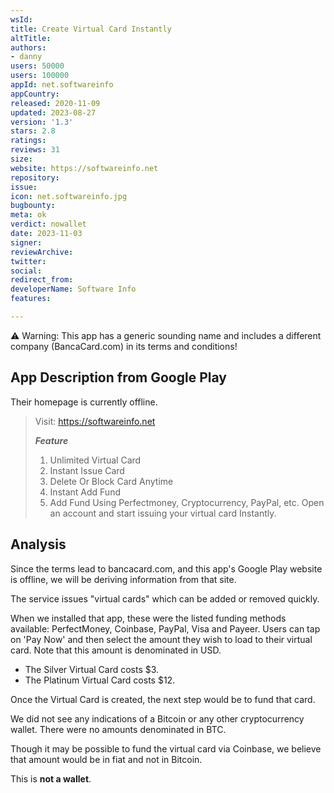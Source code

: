 ```yaml
---
wsId: 
title: Create Virtual Card Instantly
altTitle: 
authors: 
- danny 
users: 50000
users: 100000
appId: net.softwareinfo
appCountry: 
released: 2020-11-09
updated: 2023-08-27
version: '1.3'
stars: 2.8
ratings: 
reviews: 31
size: 
website: https://softwareinfo.net
repository: 
issue: 
icon: net.softwareinfo.jpg
bugbounty: 
meta: ok
verdict: nowallet
date: 2023-11-03
signer: 
reviewArchive: 
twitter: 
social: 
redirect_from: 
developerName: Software Info
features: 

---
```


<div class="alertBox"><div> ⚠️ Warning: This app has a generic sounding name and includes a different company (BancaCard.com) in its terms and conditions!</div> </div>

## App Description from Google Play

Their homepage is currently offline.

> Visit: https://softwareinfo.net
>
> ***Feature***
> 1. Unlimited Virtual Card
> 2. Instant Issue Card
> 3. Delete Or Block Card Anytime
> 4. Instant Add Fund
> 5. Add Fund Using Perfectmoney, Cryptocurrency, PayPal, etc.
> Open an account and start issuing your virtual card Instantly.

## Analysis 

Since the terms lead to bancacard.com, and this app's Google Play website is offline, we will be deriving information from that site. 

The service issues "virtual cards" which can be added or removed quickly. 

When we installed that app, these were the listed funding methods available: PerfectMoney, Coinbase, PayPal, Visa and Payeer. Users can tap on 'Pay Now' and then select the amount they wish to load to their virtual card. Note that this amount is denominated in USD. 

- The Silver Virtual Card costs $3.
- The Platinum Virtual Card costs $12. 

Once the Virtual Card is created, the next step would be to fund that card. 

We did not see any indications of a Bitcoin or any other cryptocurrency wallet. There were no amounts denominated in BTC. 

Though it may be possible to fund the virtual card via Coinbase, we believe that amount would be in fiat and not in Bitcoin. 

This is **not a wallet**.

